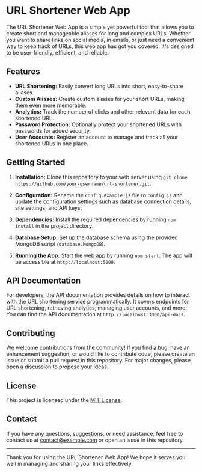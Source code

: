 # URL Shortener Web App

The URL Shortener Web App is a simple yet powerful tool that allows you to create short and manageable aliases for long and complex URLs. Whether you want to share links on social media, in emails, or just need a convenient way to keep track of URLs, this web app has got you covered. It's designed to be user-friendly, efficient, and reliable.


## Features

- **URL Shortening:** Easily convert long URLs into short, easy-to-share aliases.
- **Custom Aliases:** Create custom aliases for your short URLs, making them even more memorable.
- **Analytics:** Track the number of clicks and other relevant data for each shortened URL.
- **Password Protection:** Optionally protect your shortened URLs with passwords for added security.
- **User Accounts:** Register an account to manage and track all your shortened URLs in one place.


## Getting Started

1. **Installation:** Clone this repository to your web server using `git clone https://github.com/your-username/url-shortener.git`.

2. **Configuration:** Rename the `config.example.js` file to `config.js` and update the configuration settings such as database connection details, site settings, and API keys.

3. **Dependencies:** Install the required dependencies by running `npm install` in the project directory.

4. **Database Setup:** Set up the database schema using the provided MongoDB script (`database.MongoDB`).

5. **Running the App:** Start the web app by running `npm start`. The app will be accessible at `http://localhost:5000`.


## API Documentation

For developers, the API documentation provides details on how to interact with the URL shortening service programmatically. It covers endpoints for URL shortening, retrieving analytics, managing user accounts, and more. You can find the API documentation at `http://localhost:3000/api-docs`.

## Contributing

We welcome contributions from the community! If you find a bug, have an enhancement suggestion, or would like to contribute code, please create an issue or submit a pull request in this repository. For major changes, please open a discussion to propose your ideas.

## License

This project is licensed under the [MIT License](LICENSE).

## Contact

If you have any questions, suggestions, or need assistance, feel free to contact us at contact@example.com or open an issue in this repository.

---

Thank you for using the URL Shortener Web App! We hope it serves you well in managing and sharing your links effectively.
